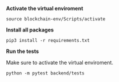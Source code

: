 **Activate the virtual enviroment**
```
source blockchain-env/Scripts/activate
```

**Install all packages**
```
pip3 install -r requirements.txt
```

**Run the tests**

Make sure to activate the virtual enviroment.

```
python -m pytest backend/tests
```
